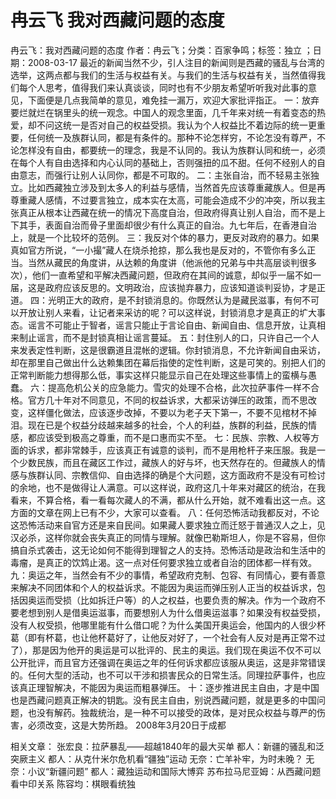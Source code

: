 # 冉云飞  我对西藏问题的态度

冉云飞：我对西藏问题的态度
作者：冉云飞；分类：百家争鸣；标签：独立 ；日期：2008-03-17
最近的新闻当然不少，引人注目的新闻则是西藏的骚乱与台湾的选举，这两点都与我们的生活与权益有关。与我们的生活与权益有关，当然值得我们每个人思考，值得我们来认真谈谈，同时也有不少朋友希望听听我对此事的意见，下面便是几点我简单的意见，难免挂一漏万，欢迎大家批评指正。
一：放弃要烂就烂在锅里头的统一观念。中国人的观念里面，几千年来对统一有着变态的热爱，却不问这统一是否对自己的权益受损。我认为个人权益比不着边际的统一更重要，任何统一及族群认同，都是有条件的。那种不论怎样穷，不论怎没有尊严，不论怎样没有自由，都要统一的理念，我是不认同的。我认为族群认同和统一，必须在每个人有自由选择和内心认同的基础上，否则强扭的瓜不甜。任何不经别人的自由意志，而强行让别人认同你，都是不可取的。
二：主张自治，而不轻易主张独立。比如西藏独立涉及到太多人的利益与感情，当然首先应该尊重藏族人。但是再尊重藏人感情，不过要言独立，成本实在太高，可能会造成不少的冲突，所以我主张真正从根本让西藏在统一的情况下高度自治，但政府得真让别人自治，而不是上下其手，表面自治而骨子里面却很少有什么真正的自治。九七年后，在香港自治上，就是一个比较坏的范例。
三：我反对个体的暴力，更反对政府的暴力。如果真如官方所说，“一小撮”藏人在烧杀抢掠，那么我也是反对的，不管你有多么正当。当然从藏民的角度讲，从达赖的角度讲（他派他的兄弟与中共高层谈判很多次），他们一直希望和平解决西藏问题，但政府在其间的诚意，却似乎一届不如一届，这是政府应该反思的。文明政治，应该抛弃暴力，应该知道谈判妥协，才是正道。
四：光明正大的政府，是不封锁消息的。你既然认为是藏民滋事，有何不可以开放让别人来看，让记者来采访的呢？可以这样说，封锁消息才是真正的圹大事态。谣言不可能止于智者，谣言只能止于言论自由、新闻自由、信息开放，让真相来制止谣言，而不是封锁真相让谣言蔓延。
五：封住别人的口，只许自己一个人来发表定性判断，这是很霸道且混帐的逻辑。你封锁消息，不允许新闻自由采访，却在那里自己做出什么达赖集团在幕后指使的定性判断，这是可笑的。别把人们的正常判断能力想得那么低，事实这样只能显示自己在处理这些事情上的蛮横与愚蠢。
六：提高危机公关的应急能力。雪灾的处理不合格，此次拉萨事件一样不合格。官方几十年对不同意见，不同的权益诉求，大都采访弹压的政策，而不思改变，这样僵化做法，应该逐步改掉，不要以为老子天下第一，不要不见棺材不掉泪。现在已是个权益分歧越来越多的社会，个人的利益，族群的利益，民族的情感，都应该受到极高之尊重，而不是口惠而实不至。
七：民族、宗教、人权等方面的诉求，都非常棘手，应该真正有诚意的谈判，而不是用枪杆子来压服。我是一个少数民族，而且在藏区工作过，藏族人的好与坏，也天然存在的。但藏族人的情感与族群认同、宗教信仰、自由选择的确是个大问题，这方面政府不是没有可检讨的余地，也不是做得让人满意。可以这样说，政府这几十年来对藏区的统治，在我看来，不算合格，看一看每次藏人的不满，都从什么开始，就不难看出这一点。这方面的文章在网上已有不少，大家可以查看。
八：任何恐怖活动我都反对，不论这恐怖活动来自官方还是来自民间。如果藏人要求独立而迁怒于普通汉人之上，见汉必杀，这样你就会丧失真正的同情与理解。就像巴勒斯坦人，你是不容易，但你搞自杀式袭击，这无论如何不能得到理智之人的支持。恐怖活动是政治和生活中的毒瘤，是真正的饮鸩止渴。这一点对任何要求独立或者自治的团体都一样有效。
九：奥运之年，当然会有不少的事情，希望政府克制、包容、有同情心，要有善意来解决不同团体和个人的权益诉求。不能因为奥运而弹压别人正当的权益诉求，包括因奥运而受损（比如拆迁户等）的人之权益，也要负责的解决。作为一个政府不要老想到别人是借奥运滋事，而要想别人为什么借奥运滋事？如果没有权益受损，没有人权受损，他哪里能有什么借口呢？为什么美国开奥运会，他国内的人很少杯葛（即有杯葛，也让他杯葛好了，让他反对好了，一个社会有人反对是再正常不过了），那是因为他开的奥运是可以批评的、民主的奥运。我们现在奥运不仅不可以公开批评，而且官方还强调在奥运之年的任何诉求都应该服从奥运，这是非常错误的。任何大型的活动，也不可以干涉和损害民众的日常生活。同理拉萨事件，也应该真正理智解决，不能因为奥运而粗暴弹压。
十：逐步推进民主自由，才是中国也是西藏问题真正解决的钥匙。没有民主自由，别说西藏问题，就是更多的中国问题，也没有解药。独裁统治，是一种不可以接受的政体，是对民众权益与尊严的伤害，必须改变，这是大势所趋。
2008年3月20日于成都

相关文章：
张宏良：拉萨暴乱——超越1840年的最大买单
都人：新疆的骚乱和泛突厥主义
都人：从克什米尔危机看“疆独”运动
无奈：亡羊补牢，为时未晚？
无奈：小议“新疆问题”
都人：藏独运动和国际大博弈
苏布拉马尼亚姆：从西藏问题看中印关系
陈容均：棋眼看统独